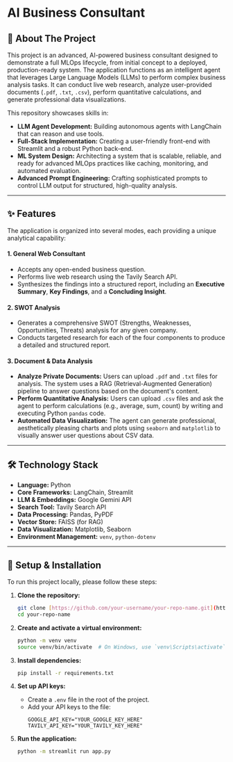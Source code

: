 # AI Business Consultant

## 📖 About The Project

This project is an advanced, AI-powered business consultant designed to demonstrate a full MLOps lifecycle, from initial concept to a deployed, production-ready system. The application functions as an intelligent agent that leverages Large Language Models (LLMs) to perform complex business analysis tasks. It can conduct live web research, analyze user-provided documents (`.pdf`, `.txt`, `.csv`), perform quantitative calculations, and generate professional data visualizations.

This repository showcases skills in:
* **LLM Agent Development:** Building autonomous agents with LangChain that can reason and use tools.
* **Full-Stack Implementation:** Creating a user-friendly front-end with Streamlit and a robust Python back-end.
* **ML System Design:** Architecting a system that is scalable, reliable, and ready for advanced MLOps practices like caching, monitoring, and automated evaluation.
* **Advanced Prompt Engineering:** Crafting sophisticated prompts to control LLM output for structured, high-quality analysis.

---

## ✨ Features

The application is organized into several modes, each providing a unique analytical capability:

#### 1. General Web Consultant
* Accepts any open-ended business question.
* Performs live web research using the Tavily Search API.
* Synthesizes the findings into a structured report, including an **Executive Summary**, **Key Findings**, and a **Concluding Insight**.

#### 2. SWOT Analysis
* Generates a comprehensive SWOT (Strengths, Weaknesses, Opportunities, Threats) analysis for any given company.
* Conducts targeted research for each of the four components to produce a detailed and structured report.

#### 3. Document & Data Analysis
* **Analyze Private Documents:** Users can upload `.pdf` and `.txt` files for analysis. The system uses a RAG (Retrieval-Augmented Generation) pipeline to answer questions based on the document's content.
* **Perform Quantitative Analysis:** Users can upload `.csv` files and ask the agent to perform calculations (e.g., average, sum, count) by writing and executing Python `pandas` code.
* **Automated Data Visualization:** The agent can generate professional, aesthetically pleasing charts and plots using `seaborn` and `matplotlib` to visually answer user questions about CSV data.

---

## 🛠️ Technology Stack

* **Language:** Python
* **Core Frameworks:** LangChain, Streamlit
* **LLM & Embeddings:** Google Gemini API
* **Search Tool:** Tavily Search API
* **Data Processing:** Pandas, PyPDF
* **Vector Store:** FAISS (for RAG)
* **Data Visualization:** Matplotlib, Seaborn
* **Environment Management:** `venv`, `python-dotenv`

---

## 🚀 Setup & Installation

To run this project locally, please follow these steps:

1.  **Clone the repository:**
    ```sh
    git clone [https://github.com/your-username/your-repo-name.git](https://github.com/your-username/your-repo-name.git)
    cd your-repo-name
    ```

2.  **Create and activate a virtual environment:**
    ```sh
    python -m venv venv
    source venv/bin/activate  # On Windows, use `venv\Scripts\activate`
    ```

3.  **Install dependencies:**
    ```sh
    pip install -r requirements.txt
    ```

4.  **Set up API keys:**
    * Create a `.env` file in the root of the project.
    * Add your API keys to the file:
        ```env
        GOOGLE_API_KEY="YOUR_GOOGLE_KEY_HERE"
        TAVILY_API_KEY="YOUR_TAVILY_KEY_HERE"
        ```

5.  **Run the application:**
    ```sh
    python -m streamlit run app.py
    ```
